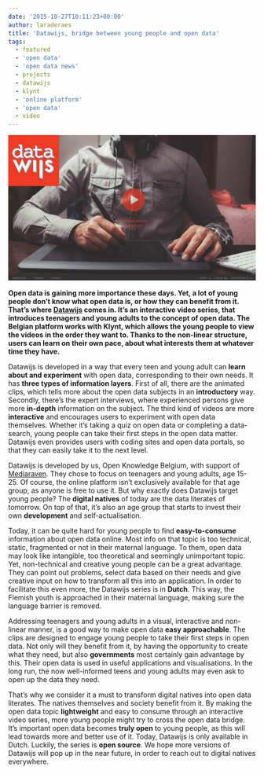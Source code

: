 ```yaml
---
date: '2015-10-27T10:11:23+00:00'
author: laraderaes
title: 'Datawijs, bridge between young people and open data'
tags:
  - featured
  - 'open data'
  - 'open data news'
  - projects
  - datawijs
  - klynt
  - 'online platform'
  - 'open data'
  - video
---
```


[![Screenshot intro Datawijs](Screenshot-intro-logo.png)](http://datawijs.be)

**Open data is gaining more importance these days. Yet, a lot of young people don’t know what open data is, or how they can benefit from it. That’s where [Datawijs](http://www.datawijs.be) comes in. It’s an interactive video series, that introduces teenagers and young adults to the concept of open data. The Belgian platform works with Klynt, which allows the young people to view the videos in the order they want to. Thanks to the non-linear structure, users can learn on their own pace, about what interests them at whatever time they have.**

Datawijs is developed in a way that every teen and young adult can **learn about and experiment** with open data, corresponding to their own needs. It has **three types of information layers**. First of all, there are the animated clips, which tells more about the open data subjects in an **introductory** way. Secondly, there’s the expert interviews, where experienced persons give more **in-depth** information on the subject. The third kind of videos are more **interactive** and encourages users to experiment with open data themselves. Whether it’s taking a quiz on open data or completing a data-search, young people can take their first steps in the open data matter. Datawijs even provides users with coding sites and open data portals, so that they can easily take it to the next level.

Datawijs is developed by us, Open Knowledge Belgium, with support of [Mediaraven](http://www.mediaraven.be/). They chose to focus on teenagers and young adults, age 15-25. Of course, the online platform isn’t exclusively available for that age group, as anyone is free to use it. But why exactly does Datawijs target young people? The **digital natives** of today are the data literates of tomorrow. On top of that, it’s also an age group that starts to invest their own **development** and self-actualisation.

Today, it can be quite hard for young people to find **easy-to-consume** information about open data online. Most info on that topic is too technical, static, fragmented or not in their maternal language. To them, open data may look like intangible, too theoretical and seemingly unimportant topic. Yet, non-technical and creative young people can be a great advantage. They can point out problems, select data based on their needs and give creative input on how to transform all this into an application. In order to facilitate this even more, the Datawijs series is in **Dutch**. This way, the Flemish youth is approached in their maternal language, making sure the language barrier is removed.

Addressing teenagers and young adults in a visual, interactive and non-linear manner, is a good way to make open data **easy approachable**. The clips are designed to engage young people to take their first steps in open data. Not only will they benefit from it, by having the opportunity to create what they need, but also **governments** most certainly gain advantage by this. Their open data is used in useful applications and visualisations. In the long run, the now well-informed teens and young adults may even ask to open up the data they need.

That’s why we consider it a must to transform digital natives into open data literates. The natives themselves and society benefit from it. By making the open data topic **lightweight** and easy to consume through an interactive video series, more young people might try to cross the open data bridge. It’s important open data becomes **truly open** to young people, as this will lead towards more and better use of it. Today, Datawijs is only available in Dutch. Luckily, the series is **open source**. We hope more versions of Datawijs will pop up in the near future, in order to reach out to digital natives everywhere.
